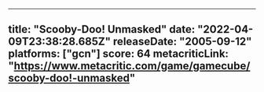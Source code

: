 
---
title: "Scooby-Doo! Unmasked"
date: "2022-04-09T23:38:28.685Z"
releaseDate: "2005-09-12"
platforms: ["gcn"]
score: 64
metacriticLink: "https://www.metacritic.com/game/gamecube/scooby-doo!-unmasked"
---
